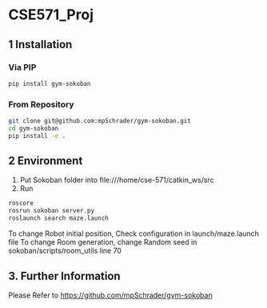 # CSE571_Proj

## 1 Installation

### Via PIP
```bash
pip install gym-sokoban
```

### From Repository
```bash
git clone git@github.com:mpSchrader/gym-sokoban.git
cd gym-sokoban
pip install -e .
```

## 2 Environment

1. Put Sokoban folder into file:///home/cse-571/catkin_ws/src 
2. Run 

```bash
roscore
rosrun sokoban server.py
roslaunch search maze.launch
```
To change Robot initial position, Check configuration in  launch/maze.launch file
To change Room generation, change Random seed in sokoban/scripts/room_utils line 70



## 3. Further Information
Please Refer to https://github.com/mpSchrader/gym-sokoban
